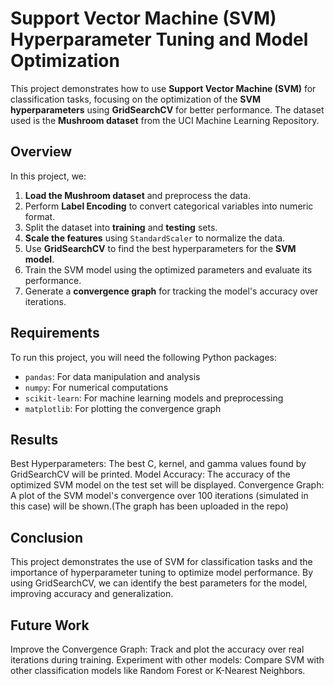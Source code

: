 # Support Vector Machine (SVM) Hyperparameter Tuning and Model Optimization

This project demonstrates how to use **Support Vector Machine (SVM)** for classification tasks, focusing on the optimization of the **SVM hyperparameters** using **GridSearchCV** for better performance. The dataset used is the **Mushroom dataset** from the UCI Machine Learning Repository.

## Overview

In this project, we:
1. **Load the Mushroom dataset** and preprocess the data.
2. Perform **Label Encoding** to convert categorical variables into numeric format.
3. Split the dataset into **training** and **testing** sets.
4. **Scale the features** using `StandardScaler` to normalize the data.
5. Use **GridSearchCV** to find the best hyperparameters for the **SVM model**.
6. Train the SVM model using the optimized parameters and evaluate its performance.
7. Generate a **convergence graph** for tracking the model's accuracy over iterations.

## Requirements

To run this project, you will need the following Python packages:

- `pandas`: For data manipulation and analysis
- `numpy`: For numerical computations
- `scikit-learn`: For machine learning models and preprocessing
- `matplotlib`: For plotting the convergence graph

## Results
Best Hyperparameters: The best C, kernel, and gamma values found by GridSearchCV will be printed.
Model Accuracy: The accuracy of the optimized SVM model on the test set will be displayed.
Convergence Graph: A plot of the SVM model's convergence over 100 iterations (simulated in this case) will be shown.(The graph has been uploaded in the repo)

## Conclusion
This project demonstrates the use of SVM for classification tasks and the importance of hyperparameter tuning to optimize model performance. By using GridSearchCV, we can identify the best parameters for the model, improving accuracy and generalization.

## Future Work
Improve the Convergence Graph: Track and plot the accuracy over real iterations during training.
Experiment with other models: Compare SVM with other classification models like Random Forest or K-Nearest Neighbors.
